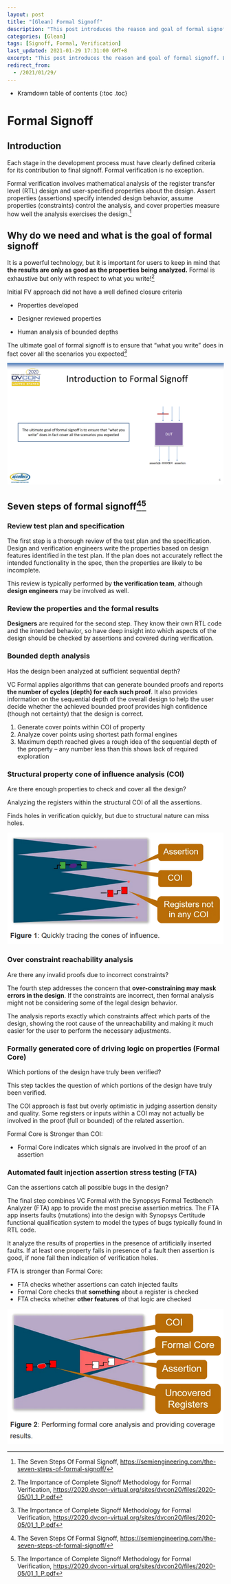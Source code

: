 ```yaml
---
layout: post
title: "[Glean] Formal Signoff"
description: "This post introduces the reason and goal of formal signoff. Later seven steps of formal signoff based on Synopsys are listed."
categories: [Glean]
tags: [Signoff, Formal, Verification]
last_updated: 2021-01-29 17:31:00 GMT+8
excerpt: "This post introduces the reason and goal of formal signoff. Later seven steps of formal signoff based on Synopsys are listed."
redirect_from:
  - /2021/01/29/
---
```


* Kramdown table of contents
{:toc .toc}
# Formal Signoff

## Introduction

Each stage in the development process must have clearly defined criteria for its contribution to final signoff. Formal verification is no exception.

Formal verification involves mathematical analysis of the register transfer level (RTL) design and user-specified properties about the design. Assert properties (assertions) specify intended design behavior, assume properties (constraints) control the analysis, and cover properties measure how well the analysis exercises the design.[^1]

## Why do we need and what is the goal of formal signoff

It is a powerful technology, but it is important for users to keep in mind that **the results are only as good as the properties being analyzed.** Formal is exhaustive but only with respect to what you write![^2]

Initial FV approach did not have a well defined closure criteria 

- Properties developed

- Designer reviewed properties
- Human analysis of bounded depths

The ultimate goal of formal signoff is to ensure that “what you write” does in fact cover all the scenarios you expected[^2]

![](https://raw.githubusercontent.com/SingularityKChen/PicUpload/master/img/20210129210525.png)

## Seven steps of formal signoff[^1][^2]

### Review test plan and specification

The first step is a thorough review of the test plan and the specification. Design and verification engineers write the properties based on design features identified in the test plan. If the plan does not accurately reflect the intended functionality in the spec, then the properties are likely to be incomplete.

This review is typically performed by **the verification team**, although **design engineers** may be involved as well.

### Review the properties and the formal results

**Designers** are required for the second step. They know their own RTL code and the intended behavior, so have deep insight into which aspects of the design should be checked by assertions and covered during verification.

### Bounded depth analysis

Has the design been analyzed at sufficient sequential depth?

VC Formal applies algorithms that can generate bounded proofs and reports **the number of cycles (depth) for each such proof**. It also provides information on the sequential depth of the overall design to help the user decide whether the achieved bounded proof provides high confidence (though not certainty) that the design is correct. 

1. Generate cover points within COI of property
2. Analyze cover points using shortest path formal engines
3. Maximum depth reached gives a rough idea of the sequential depth of the property – any number less than this shows lack of required exploration

### Structural property cone of influence analysis (COI)

Are there enough properties to check and cover all the design?

Analyzing the registers within the structural COI of all the assertions.

Finds holes in verification quickly, but due to structural nature can miss holes.

![Quickly tracing the cones of influence.](https://raw.githubusercontent.com/SingularityKChen/PicUpload/master/img/20210129211342.png)

### Over constraint reachability analysis

Are there any invalid proofs due to incorrect constraints?

The fourth step addresses the concern that **over-constraining may mask errors in the design**. If the constraints are incorrect, then formal analysis might not be considering some of the legal design behavior.

The analysis reports exactly which constraints affect which parts of the design, showing the root cause of the unreachability and making it much easier for the user to perform the necessary adjustments.

### Formally generated core of driving logic on properties (Formal Core)

Which portions of the design have truly been verified?

This step tackles the question of which portions of the design have truly been verified.

The COI approach is fast but overly optimistic in judging assertion density and quality. Some registers or inputs within a COI may not actually be involved in the proof (full or bounded) of the related assertion.

Formal Core is Stronger than COI:

+ Formal Core indicates which signals are involved in the proof of an assertion

### Automated fault injection assertion stress testing (FTA)

Can the assertions catch all possible bugs in the design?

The final step combines VC Formal with the Synopsys Formal Testbench Analyzer (FTA) app to provide the most precise assertion metrics. The FTA app inserts faults (mutations) into the design with Synopsys Certitude functional qualification system to model the types of bugs typically found in RTL code.

It analyze the results of properties in the presence of artificially inserted faults. If at least one property fails in presence of a fault then assertion is good, if none fail then indication of verification holes.

FTA is stronger than Formal Core:

+ FTA checks whether assertions can catch injected faults
+ Formal Core checks that **something** about a register is checked
+ FTA checks whether **other features** of that logic are checked

![Performing formal core analysis and providing coverage results.](https://raw.githubusercontent.com/SingularityKChen/PicUpload/master/img/20210129212117.png)


[^1]: The Seven Steps Of Formal Signoff, https://semiengineering.com/the-seven-steps-of-formal-signoff/
[^2]: The Importance of Complete Signoff Methodology for Formal Verification, https://2020.dvcon-virtual.org/sites/dvcon20/files/2020-05/01_1_P.pdf